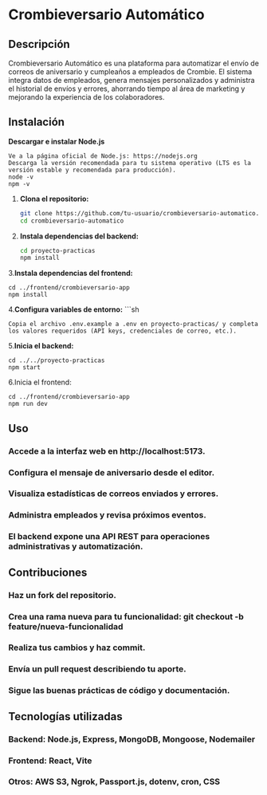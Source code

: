 # Crombieversario Automático

## Descripción

Crombieversario Automático es una plataforma para automatizar el envío de correos de aniversario y cumpleaños a empleados de Crombie. El sistema integra datos de empleados, genera mensajes personalizados y administra el historial de envíos y errores, ahorrando tiempo al área de marketing y mejorando la experiencia de los colaboradores.

## Instalación
**Descargar e instalar Node.js**

    Ve a la página oficial de Node.js: https://nodejs.org
    Descarga la versión recomendada para tu sistema operativo (LTS es la versión estable y recomendada para producción).
    node -v
    npm -v
1. **Clona el repositorio:**
   ```sh
   git clone https://github.com/tu-usuario/crombieversario-automatico.git
   cd crombieversario-automatico
2. **Instala dependencias del backend:**
   ```sh
   cd proyecto-practicas
   npm install
3.**Instala dependencias del frontend:**

    cd ../frontend/crombieversario-app
    npm install
4.**Configura variables de entorno:**
    ```sh     
  
    Copia el archivo .env.example a .env en proyecto-practicas/ y completa los valores requeridos (API keys, credenciales de correo, etc.).
5.**Inicia el backend:**         
    
    cd ../../proyecto-practicas
    npm start
6.Inicia el frontend:

    cd ../frontend/crombieversario-app
    npm run dev

## Uso
### Accede a la interfaz web en http://localhost:5173.
### Configura el mensaje de aniversario desde el editor.
### Visualiza estadísticas de correos enviados y errores.
### Administra empleados y revisa próximos eventos.
### El backend expone una API REST para operaciones administrativas y automatización.

## Contribuciones
### Haz un fork del repositorio.
### Crea una rama nueva para tu funcionalidad: git checkout -b feature/nueva-funcionalidad
### Realiza tus cambios y haz commit.
### Envía un pull request describiendo tu aporte.
### Sigue las buenas prácticas de código y documentación.

## Tecnologías utilizadas
### Backend: Node.js, Express, MongoDB, Mongoose, Nodemailer
### Frontend: React, Vite
### Otros: AWS S3, Ngrok, Passport.js, dotenv, cron, CSS


